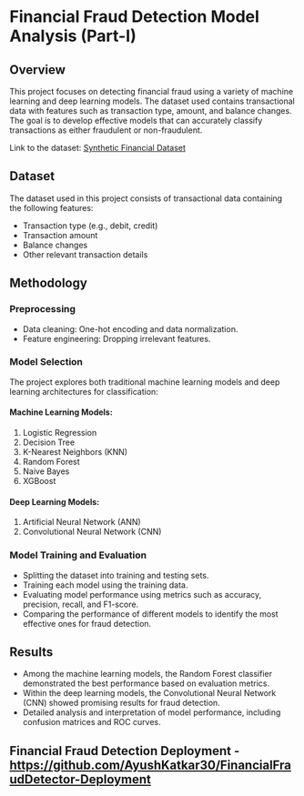 # Financial Fraud Detection Model Analysis (Part-I)

## Overview
This project focuses on detecting financial fraud using a variety of machine learning and deep learning models. The dataset used contains transactional data with features such as transaction type, amount, and balance changes. The goal is to develop effective models that can accurately classify transactions as either fraudulent or non-fraudulent.

Link to the dataset: [Synthetic Financial Dataset](https://www.kaggle.com/datasets/ealaxi/paysim1)

## Dataset
The dataset used in this project consists of transactional data containing the following features:
- Transaction type (e.g., debit, credit)
- Transaction amount
- Balance changes
- Other relevant transaction details

## Methodology
### Preprocessing
- Data cleaning: One-hot encoding and data normalization.
- Feature engineering: Dropping irrelevant features.

### Model Selection
The project explores both traditional machine learning models and deep learning architectures for classification:
#### Machine Learning Models:
1. Logistic Regression
2. Decision Tree
3. K-Nearest Neighbors (KNN)
4. Random Forest
5. Naive Bayes
6. XGBoost

#### Deep Learning Models:
1. Artificial Neural Network (ANN)
2. Convolutional Neural Network (CNN)

### Model Training and Evaluation
- Splitting the dataset into training and testing sets.
- Training each model using the training data.
- Evaluating model performance using metrics such as accuracy, precision, recall, and F1-score.
- Comparing the performance of different models to identify the most effective ones for fraud detection.

## Results
- Among the machine learning models, the Random Forest classifier demonstrated the best performance based on evaluation metrics.
- Within the deep learning models, the Convolutional Neural Network (CNN) showed promising results for fraud detection.
- Detailed analysis and interpretation of model performance, including confusion matrices and ROC curves.

## Financial Fraud Detection Deployment - https://github.com/AyushKatkar30/FinancialFraudDetector-Deployment
